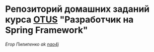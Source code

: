 # Репозиторий домашних заданий курса [OTUS](https://otus.ru/) "Разработчик на Spring Framework"
###### Егор Пилипенко ak [nao4j](https://github.com/nao4j)
